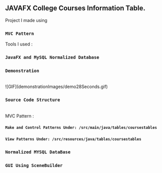 ## JAVAFX College Courses Information Table.

Project I made using 
### `MVC Pattern` <br/>
Tools I used : 
### `JavaFX and MySQL Normalized Database`

### `Demonstration`

<br/>
![GIF](demonstrationImages/demo28Seconds.gif)
<!-- ![Demo Photos](demonstrationImages/image.png)  <br/>
![Demo Photos](demonstrationImages/image2.png)  <br/>
![Demo Photos](demonstrationImages/image7.png)  <br/> -->
<br/>

### `Source Code Structure`

<br/>
MVC Pattern :<br/>

#### `Make and Control Patterns Under: /src/main/java/tables/coursestables` 
#### `View Patterns Under: /src/resources/java/tables/coursestables`


### `Normalized MYSQL DataBase`

### `GUI Using SceneBuilder`
